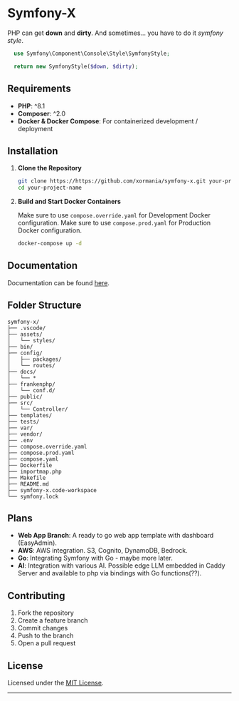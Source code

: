 # Symfony-X

PHP can get **down** and **dirty**. And sometimes... you have to do it *symfony style*.

```php
  use Symfony\Component\Console\Style\SymfonyStyle;

  return new SymfonyStyle($down, $dirty);
```


## Requirements

- **PHP**: ^8.1
- **Composer**: ^2.0
- **Docker & Docker Compose**: For containerized development / deployment

## Installation

1. **Clone the Repository**

   ```bash
   git clone https://https://github.com/xormania/symfony-x.git your-project-name
   cd your-project-name
   ```

4. **Build and Start Docker Containers**

   Make sure to use `compose.override.yaml` for Development Docker configuration.
   Make sure to use `compose.prod.yaml` for Production Docker configuration.

   ```bash
   docker-compose up -d
   ```

## Documentation

   Documentation can be found [here](docs/documents.md). 

## Folder Structure

```
symfony-x/
├── .vscode/
├── assets/
│   └── styles/
├── bin/
├── config/
│   ├── packages/
│   └── routes/
├── docs/
│   └── *
├── frankenphp/
│   └── conf.d/
├── public/
├── src/
│   └── Controller/
├── templates/
├── tests/
├── var/
├── vendor/
├── .env
├── compose.override.yaml
├── compose.prod.yaml
├── compose.yaml
├── Dockerfile
├── importmap.php
├── Makefile
├── README.md
├── symfony-x.code-workspace
└── symfony.lock
```

## Plans

- **Web App Branch**: A ready to go web app template with dashboard (EasyAdmin).
- **AWS**: AWS integration. S3, Cognito, DynamoDB, Bedrock. 
- **Go**: Integrating Symfony with Go - maybe more later.
- **AI**: Integration with various AI. Possible edge LLM embedded in Caddy Server and available to php via bindings with Go functions(??). 


## Contributing

1. Fork the repository
2. Create a feature branch
3. Commit changes
4. Push to the branch
5. Open a pull request

## License

Licensed under the [MIT License](LICENSE).

---

